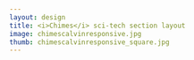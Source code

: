 ```yaml
---
layout: design
title: <i>Chimes</i> sci-tech section layout
image: chimescalvinresponsive.jpg
thumb: chimescalvinresponsive_square.jpg
---
```

